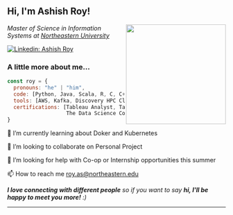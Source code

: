 <h2> Hi, I'm Ashish Roy! </h2>
<img align='right' src="https://media.giphy.com/media/qX8pJY8ejpVtD8BNoP/giphy.gif" width="230">
<p><em>Master of Science in Information Systems at <a href="https://www.northeastern.edu">Northeastern University</a>
</em></p>

[![Linkedin: Ashish Roy](https://img.shields.io/badge/-ashishroy-blue?style=flat-square&logo=Linkedin&logoColor=white&link=https://www.linkedin.com/in/roy-ashish)](https://www.linkedin.com/in/roy-ashish)


### A little more about me...


```javascript
const roy = {
  pronouns: "he" | "him",
  code: [Python, Java, Scala, R, C, C++, SQL, T-SQL, MongoDB, Spark],
  tools: [AWS, Kafka, Discovery HPC Cluster, Anaconda, Tableau, PowerBI, MS Office, NetBeans, IntelliJ],
  certifications: [Tableau Analyst, Tableau Data Scientist, Statistics for Data Science and Business Analysis - Udemy,
                   The Data Science Course 2020 - Udemy]
}
```
🌱 I’m currently learning about Doker and Kubernetes

👯 I’m looking to collaborate on Personal Project 

🤝 I’m looking for help with Co-op or Internship opportunities this summer

📫 How to reach me roy.as@northeastern.edu

<em><b>I love connecting with different people</b> so if you want to say <b>hi, I'll be happy to meet you more!</b> :)</em>



---

<!---
royashishneu/royashishneu is a ✨ special ✨ repository because its `README.md` (this file) appears on your GitHub profile.
You can click the Preview link to take a look at your changes.
--->
